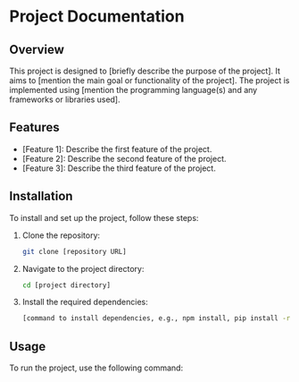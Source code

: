 # Project Documentation

## Overview
This project is designed to [briefly describe the purpose of the project]. It aims to [mention the main goal or functionality of the project]. The project is implemented using [mention the programming language(s) and any frameworks or libraries used].

## Features
- [Feature 1]: Describe the first feature of the project.
- [Feature 2]: Describe the second feature of the project.
- [Feature 3]: Describe the third feature of the project.

## Installation
To install and set up the project, follow these steps:
1. Clone the repository:
    ```sh
    git clone [repository URL]
    ```
2. Navigate to the project directory:
    ```sh
    cd [project directory]
    ```
3. Install the required dependencies:
    ```sh
    [command to install dependencies, e.g., npm install, pip install -r requirements.txt]
    ```

## Usage
To run the project, use the following command: